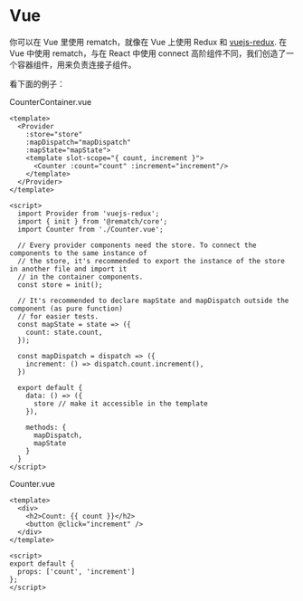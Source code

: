 # Vue

你可以在 Vue 里使用 rematch，就像在 Vue 上使用 Redux 和 [vuejs-redux](https://github.com/titouancreach/vuejs-redux). 在 Vue 中使用 rematch，与在 React 中使用 connect 高阶组件不同，我们创造了一个容器组件，用来负责连接子组件。

看下面的例子：

CounterContainer.vue

```vue
<template>
  <Provider
    :store="store"
    :mapDispatch="mapDispatch"
    :mapState="mapState">
    <template slot-scope="{ count, increment }">
      <Counter :count="count" :increment="increment"/>
    </template>
  </Provider>
</template>
​
<script>
  import Provider from 'vuejs-redux';
  import { init } from '@rematch/core';
  import Counter from './Counter.vue';
​
  // Every provider components need the store. To connect the components to the same instance of
  // the store, it's recommended to export the instance of the store in another file and import it
  // in the container components.
  const store = init();
​
  // It's recommended to declare mapState and mapDispatch outside the component (as pure function)
  // for easier tests.
  const mapState = state => ({
    count: state.count,
  });
​
  const mapDispatch = dispatch => ({
    increment: () => dispatch.count.increment(),
  })
​
  export default {
    data: () => ({
      store // make it accessible in the template
    }),
​
    methods: {
      mapDispatch,
      mapState
    }
  }
</script>
```

Counter.vue

```vue
<template>
  <div>
    <h2>Count: {{ count }}</h2>
    <button @click="increment" />
  </div>
</template>

<script>
export default {
  props: ['count', 'increment']
};
</script>
```

